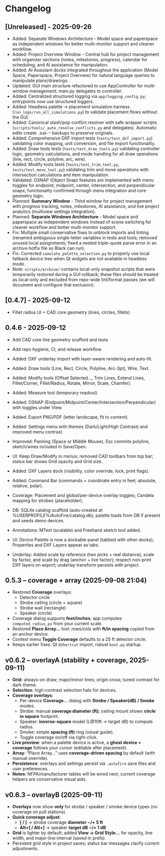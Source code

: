 # Changelog


## [Unreleased] - 2025-09-26
- Added: Separate Windows Architecture - Model space and paperspace as independent windows for better multi-monitor support and cleaner workflow.
- Added: Project Overview Window - Central hub for project management with organizer sections (notes, milestones, progress), calendar for scheduling, and AI assistance for manipulation.
- Added: AI Assistant docks integrated throughout the application (Model Space, Paperspace, Project Overview) for natural language queries to manipulate plans/drawings.
- Updated: GUI main structure refactored to use AppController for multi-window management; main.py delegates to controller.
- Added: Centralized structured logging via `app/logging_config.py`; entrypoints now use structured loggers.
- Added: Headless palette → placement simulation harness (`run_logs/run_all_simulations.py`) to validate placement flows without the GUI.
- Added: Canonical stash/pop conflict resolver with safe wrapper scripts (`scripts/tools/_auto_resolve_conflicts.py` and delegates). Automatic edits create `.bak-*` backups to preserve originals.
- Added: Comprehensive DXF import tests (`tests/test_dxf_import.py`) validating color mapping, unit conversion, and file import functionality.
- Added: Draw tools tests (`tests/test_draw_tools.py`) validating controller logic, geometry calculations, and mode handling for all draw operations (line, rect, circle, polyline, arc, wire).
- Added: Modify tools tests (`tests/test_trim_tool.py`, `tests/test_move_tool.py`) validating trim and move operations with intersection calculations and item manipulation.
- Validated: OSNAP (Object Snap) features are implemented with menu toggles for endpoint, midpoint, center, intersection, and perpendicular snaps; functionality confirmed through menu integration and core geometry logic.
- Planned: **Summary Window** - Third window for project management with progress tracking, notes, milestones, AI assistance, and live project analytics (multiview settings integration).
- Planned: **Separate Windows Architecture** - Model space and paperspace as independent windows instead of scene switching for cleaner workflow and better multi-monitor support.
- Fix: Multiple small conservative fixes to unblock imports and linting (renamed ambiguous single-letter variables in tests and tools; removed unused local assignments; fixed a nested triple-quote parse error in an archive hotfix file so Black can run).
- Fix: Corrected `simulate_palette_selection.py` to properly use local fallback device tree when Qt widgets are not available in headless mode.
- Note: `scripts/archive/` contains local-only snapshot scripts that were temporarily restored during a GUI rollback; these files should be treated as local-only and excluded from repo-wide lint/format passes (we will document and configure that exclusion).

## [0.4.7] - 2025-09-12
- Fillet radius UI + CAD core geometry (lines, circles, fillets)

## 0.4.6 - 2025-09-12
- Add CAD core line geometry scaffold and tests
- Add repo hygiene, CI, and release workflow

- Added: DXF underlay import with layer-aware rendering and auto-fit.
- Added: Draw tools (Line, Rect, Circle, Polyline, Arc-3pt), Wire, Text.
- Added: Modify tools (Offset Selected…, Trim Lines, Extend Lines, Fillet/Corner, Fillet/Radius, Rotate, Mirror, Scale, Chamfer).
- Added: Measure tool (temporary readout).
- Added: OSNAP (Endpoint/Midpoint/Center/Intersection/Perpendicular) with toggles under View.
- Added: Export PNG/PDF (letter landscape, fit to content).
- Added: Settings menu with themes (Dark/Light/High Contrast) and improved menu contrast.
- Improved: Panning (Space or Middle Mouse), Esc commits polyline, sketch/wires included in Save/Open.
- UI: Keep Draw/Modify in menus; removed CAD toolbars from top bar; status bar shows Grid opacity and Grid size.
- Added: DXF Layers dock (visibility, color override, lock, print flags).
- Added: Command Bar (commands + coordinate entry in feet; absolute, relative, polar).
- Coverage: Placement and global/per-device overlay toggles; Candela mapping for strobes (placeholder).
- DB: SQLite catalog scaffold (auto-created at %USERPROFILE%/AutoFire/catalog.db); palette loads from DB if present and seeds demo devices.
- Annotations: MText (scalable) and Freehand sketch tool added.
- UI: Device Palette is now a dockable panel (tabbed with other docks); Properties and DXF Layers appear as tabs.
- Underlay: Added scale by reference (two picks + real distance), scale by factor, and scale by drag (anchor + live factor); respect non-print DXF layers on export; underlay transform persists with project.

## 0.5.3 – coverage + array (2025-09-08 21:04)
- Restored **Coverage** overlays:
  - Detector circle
  - Strobe ceiling (circle + square)
  - Strobe wall (rectangle)
  - Speaker (circle)
- Coverage dialog supports **feet/inches**; app computes `computed_radius_px` from your current scale.
- Restored **Place Array…** tool: rows/cols with **ft/in spacing** copied from an anchor device.
- Context menu **Toggle Coverage** defaults to a 25 ft detector circle.
- Keeps earlier fixes: Qt `QShortcut` import, robust `boot.py` startup.


## v0.6.2 – overlayA (stability + coverage, 2025-09-11)
- **Grid**: always-on draw; major/minor lines; origin cross; tuned contrast for dark theme.
- **Selection**: high-contrast selection halo for devices.
- **Coverage overlays**:
  - Per-device **Coverage…** dialog with **Strobe / Speaker(dB) / Smoke** modes.
  - Strobe: manual **coverage diameter (ft)**; ceiling mount shows **circle in square** footprint.
  - Speaker: **inverse-square** model (L@10ft → target dB) to compute radius.
  - Smoke: simple **spacing (ft)** ring (visual guide).
  - Toggle coverage on/off via right-click.
- **Live preview**: when a palette device is active, a **ghost device + coverage** follows your cursor (editable after placement).
- **Array**: “Place Array…” uses **coverage-driven spacing** by default (with manual override).
- **Persistence**: overlays and settings persist via `.autofire` save files and user preferences.
- **Notes**: NFPA/manufacturer tables will be wired next; current coverage helpers are conservative visual aids.


## v0.6.3 – overlayB (2025-09-11)
- **Overlays** now show **only** for strobe / speaker / smoke device types (no coverage on pull stations).
- **Quick coverage adjust**:
  - **[ / ]** → strobe coverage **diameter −/+ 5 ft**
  - **Alt+[ / Alt+]** → speaker **target dB −/+ 1 dB**
- **Grid** is lighter by default; added **View → Grid Style…** for opacity, line width, and major-line interval (saved in prefs).
- Persisted grid style in project saves; status bar messages clarify current adjustments.
